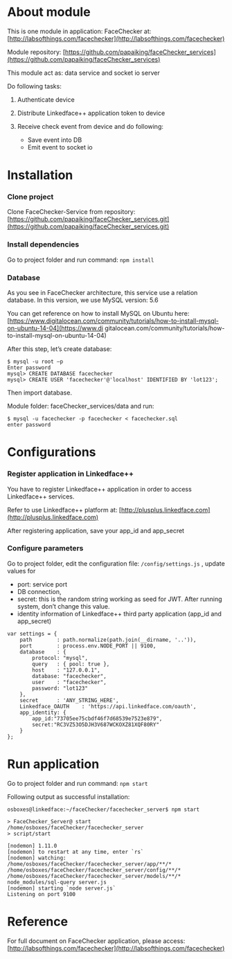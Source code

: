 # About module

This is one module in application: FaceChecker at: [http://labsofthings.com/facechecker](http://labsofthings.com/facechecker)

Module repository: [https://github.com/papaiking/faceChecker_services](https://github.com/papaiking/faceChecker_services)

This module act as: data service and socket io server

Do following tasks:

1.  Authenticate device
2.  Distribute Linkedface++ application token to device
3.  Receive check event from device and do following:

    -   Save event into DB
    -   Emit event to socket io

# Installation

### Clone project

Clone FaceChecker-Service from repository: [https://github.com/papaiking/faceChecker_services.git](https://github.com/papaiking/faceChecker_services.git)

### Install dependencies
Go to project folder and run command: `npm install`

### Database

As you see in FaceChecker architecture, this service use a relation database. In this version, we use MySQL version: 5.6

You can get reference on how to install MySQL on Ubuntu here: [https://www.digitalocean.com/community/tutorials/how-to-install-mysql-on-ubuntu-14-04](https://www.di    gitalocean.com/community/tutorials/how-to-install-mysql-on-ubuntu-14-04)

After this step, let’s create database:

```
$ mysql -u root –p
Enter password
mysql> CREATE DATABASE facechecker
mysql> CREATE USER 'facechecker'@'localhost' IDENTIFIED BY 'lot123';
```

Then import database.

Module folder: faceChecker_services/data and run:

```
$ mysql -u facechecker -p facechecker < facechecker.sql
enter password
```

# Configurations

### Register application in Linkedface++

You have to register Linkedface++ application in order to access Linkedface++ services.

Refer to use Linkedface++ platform at: [http://plusplus.linkedface.com](http://plusplus.linkedface.com)

After registering application, save your app_id and app_secret

### Configure parameters

Go to project folder, edit the configuration file: `/config/settings.js` , update values for

-   port: service port
-   DB connection,
-   secret: this is the random string working as seed for JWT. After running system, don’t change this value.
-   identity information of Linkedface++ third party application (app_id and app_secret)

```
var settings = {
    path        : path.normalize(path.join(__dirname, '..')),
    port        : process.env.NODE_PORT || 9100,
    database    : {
        protocol: "mysql",
        query   : { pool: true },
        host    : "127.0.0.1",
        database: "facechecker",
        user    : "facechecker",
        password: "lot123"
    },
    secret      : 'ANY_STRING_HERE',
    Linkedface_OAUTH    : 'https://api.linkedface.com/oauth',
    app_identity: {
        app_id:"73705ee75cbdf46f7d68539e7523e879",
        secret:"RC3VZ53O5DJH3V687WCKOXZ81XQF80RY"
    }
};
```

# Run application

Go to project folder and run command: `npm start`

Following output as successful installation:

```
osboxes@linkedface:~/faceChecker/facechecker_server$ npm start

> FaceChecker_Server@ start /home/osboxes/faceChecker/facechecker_server
> script/start

[nodemon] 1.11.0
[nodemon] to restart at any time, enter `rs`
[nodemon] watching: /home/osboxes/faceChecker/facechecker_server/app/**/* /home/osboxes/faceChecker/facechecker_server/config/**/* /home/osboxes/faceChecker/facechecker_server/models/**/* node_modules/sql-query server.js
[nodemon] starting `node server.js`
Listening on port 9100
```

# Reference

For full document on FaceChecker application, please access: [http://labsofthings.com/facechecker](http://labsofthings.com/facechecker)
